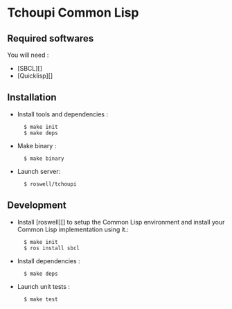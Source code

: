 # Tchoupi Common Lisp

## Required softwares

You will need :

* [SBCL][]
* [Quicklisp][]

## Installation

* Install tools and dependencies :

        $ make init
        $ make deps

* Make binary :

        $ make binary

* Launch server:

        $ roswell/tchoupi

## Development

* Install [roswell][] to setup the Common Lisp environment and install
your Common Lisp implementation using it.:

        $ make init
        $ ros install sbcl

* Install dependencies :

        $ make deps

* Launch unit tests :

        $ make test
